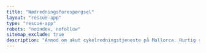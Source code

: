 ```yaml
---
title: "Nødredningsforespørgsel"
layout: "rescue-app"
type: "rescue-app"
robots: "noindex, nofollow"
sitemap_exclude: true
description: "Anmod om akut cykelredningstjeneste på Mallorca. Hurtig respons til nedbrud, ulykker og cykelnødsituationer hvor som helst på øen."
---
```

